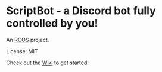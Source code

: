 # ScriptBot - a Discord bot fully controlled by you!
An [RCOS](https://rcos.io/) project.

License: MIT

Check out the [Wiki](https://github.com/ariddl/scriptbot/wiki) to get started!
